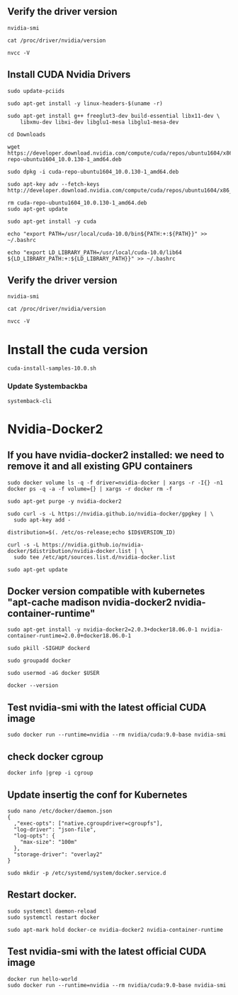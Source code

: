 ## Verify the driver version
```console
nvidia-smi

cat /proc/driver/nvidia/version

nvcc -V
```


## Install CUDA Nvidia Drivers
```console
sudo update-pciids

sudo apt-get install -y linux-headers-$(uname -r)

sudo apt-get install g++ freeglut3-dev build-essential libx11-dev \
    libxmu-dev libxi-dev libglu1-mesa libglu1-mesa-dev

cd Downloads

wget https://developer.download.nvidia.com/compute/cuda/repos/ubuntu1604/x86_64/cuda-repo-ubuntu1604_10.0.130-1_amd64.deb

sudo dpkg -i cuda-repo-ubuntu1604_10.0.130-1_amd64.deb

sudo apt-key adv --fetch-keys http://developer.download.nvidia.com/compute/cuda/repos/ubuntu1604/x86_64/7fa2af80.pub

rm cuda-repo-ubuntu1604_10.0.130-1_amd64.deb
sudo apt-get update

sudo apt-get install -y cuda

echo "export PATH=/usr/local/cuda-10.0/bin${PATH:+:${PATH}}" >> ~/.bashrc

echo "export LD_LIBRARY_PATH=/usr/local/cuda-10.0/lib64 ${LD_LIBRARY_PATH:+:${LD_LIBRARY_PATH}}" >> ~/.bashrc
```

## Verify the driver version
```console
nvidia-smi

cat /proc/driver/nvidia/version

nvcc -V
```

# Install the cuda version
```console
cuda-install-samples-10.0.sh
```

### Update Systembackba	
```console
systemback-cli
```


# Nvidia-Docker2
## If you have nvidia-docker2 installed: we need to remove it and all existing GPU containers
```console
sudo docker volume ls -q -f driver=nvidia-docker | xargs -r -I{} -n1 docker ps -q -a -f volume={} | xargs -r docker rm -f

sudo apt-get purge -y nvidia-docker2

sudo curl -s -L https://nvidia.github.io/nvidia-docker/gpgkey | \
  sudo apt-key add -

distribution=$(. /etc/os-release;echo $ID$VERSION_ID)

curl -s -L https://nvidia.github.io/nvidia-docker/$distribution/nvidia-docker.list | \
  sudo tee /etc/apt/sources.list.d/nvidia-docker.list

sudo apt-get update
```



## Docker version compatible with kubernetes "apt-cache madison nvidia-docker2 nvidia-container-runtime"
```console
sudo apt-get install -y nvidia-docker2=2.0.3+docker18.06.0-1 nvidia-container-runtime=2.0.0+docker18.06.0-1

sudo pkill -SIGHUP dockerd

sudo groupadd docker

sudo usermod -aG docker $USER

docker --version
```

## Test nvidia-smi with the latest official CUDA image
```console
sudo docker run --runtime=nvidia --rm nvidia/cuda:9.0-base nvidia-smi
```

## check docker cgroup
```console
docker info |grep -i cgroup
```

## Update insertig the conf for Kubernetes
```console
sudo nano /etc/docker/daemon.json 
{
  ,"exec-opts": ["native.cgroupdriver=cgroupfs"],
  "log-driver": "json-file",
  "log-opts": {
    "max-size": "100m"
  },
  "storage-driver": "overlay2"
}

sudo mkdir -p /etc/systemd/system/docker.service.d
```

## Restart docker.
```console
sudo systemctl daemon-reload
sudo systemctl restart docker

sudo apt-mark hold docker-ce nvidia-docker2 nvidia-container-runtime
```

## Test nvidia-smi with the latest official CUDA image
```console
docker run hello-world
sudo docker run --runtime=nvidia --rm nvidia/cuda:9.0-base nvidia-smi
```







